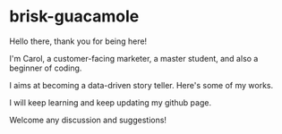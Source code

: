 # brisk-guacamole
Hello there, thank you for being here!

I'm Carol, a customer-facing marketer, a master student, and also a beginner of coding.

I aims at becoming a data-driven story teller. Here's some of my works. 

I will keep learning and keep updating my github page.

Welcome any discussion and suggestions!
